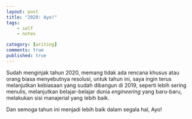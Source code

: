 ```yaml
---
layout: post
title: "2020: Ayo!"
tags: 
    - self
    - notes

category: [writing]
comments: true
published: true
---
```


Sudah menginjak tahun 2020, memang tidak ada rencana khusus atau orang biasa menyebutnya resolusi, untuk tahun ini, saya ingin terus melanjutkan kebiasaan yang sudah dibangun di 2019, seperti lebih sering menulis, melanjutkan belajar-belajar dunia _engineering_ yang baru-baru, melakukan sisi manajerial yang lebih baik.

Dan semoga tahun ini menjadi lebih baik dalam segala hal, Ayo!